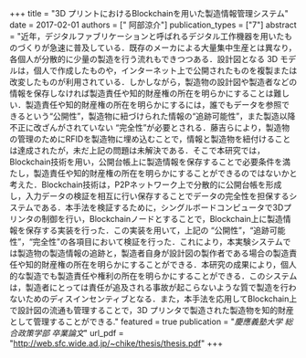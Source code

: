 +++
title = "3D プリントにおけるBlockchainを用いた製造情報管理システム"
date = 2017-02-01
authors = [" 阿部涼介"]
publication_types = ["7"]
abstract = "近年，デジタルファブリケーションと呼ばれるデジタル工作機器を用いたものづくりが急速に普及している．既存のメーカによる大量集中生産とは異なり，各個人が分散的に少量の製造を行う流れもできつつある．設計図となる 3D モデルは，個人で作成したものや，インターネット上で公開されたものを複製または改変したものが利用されている．しかしながら，製造物の設計図や製造者などの情報を保存しなければ製造責任や知的財産権の所在を明らかにすることは難しい．製造責任や知的財産権の所在を明らかにするには，誰でもデータを参照できるという“公開性”，製造物に紐づけられた情報の“追跡可能性”，また製造以降不正に改ざんがされていない “完全性”が必要とされる．藤吉らにより，製造物の管理のためにRFIDを製造物に埋め込むことで，情報と製造物を紐付けることは達成されたが，未だ上記の問題は未解決である．そこで本研究では，Blockchain技術を用い，公開台帳上に製造情報を保存することで必要条件を満たし，製造責任や知的財産権の所在を明らかにすることができるのではないかと考えた．Blockchain技術は，P2Pネットワーク上で分散的に公開台帳を形成し，入力データの検証を相互に行い保存することでデータの完全性を担保するシステムである．本手法を検証するために，シングルボードコンピュータで3Dプリンタの制御を行い，Blockchainノードとすることで，Blockchain上に製造情報を保存する実装を行った．この実装を用いて，上記の “公開性”，“追跡可能性”，“完全性”の各項目において検証を行った．これにより，本実験システムでは製造物の製造情報の追跡と，製造者自身が設計図の製作者である場合の製造責任や知的財産権の所在を明らかにすることができる．本研究の成果により，個人的な製造でも製造責任や権利の所在を明らかにすることができる．このシステムは，製造者にとっては責任が追及される事故が起こらないような質で製造を行わないためのディスインセンティブとなる．また，本手法を応用してBlockchain上で設計図の流通も管理することで，3D プリンタで製造された製造物を知的財産として管理することができる."
featured = true
publication = "*慶應義塾大学 総合政策学部 卒業論文*"
url_pdf = "http://web.sfc.wide.ad.jp/~chike/thesis/thesis.pdf"
+++

